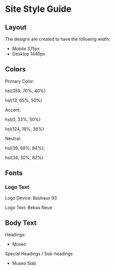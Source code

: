 # Site Style Guide

## Layout

The designs are created to have the folloeing width:
- Mobile 375px
- Desktop 1440px

## Colors

Primary Color:
 
hsl(359, 70%, 40%)

hsl(13, 65%, 50%)


Accent:

hsl(0, 33%, 50%)

hsl(124, 16%, 36%)

Neutral:

hsl(39, 68%, 84%);

hsl(34, 30%, 82%)




## Fonts

### Logo Text

Logo Device:
Bauhaus 93

Logo Text:
Bebas Neue


## Body Text

Headings:
- Museo

Special Headings / Sub-headings
- Museo Slab





